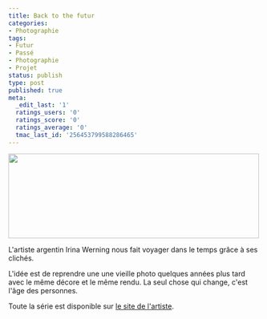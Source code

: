 ```yaml
---
title: Back to the futur
categories:
- Photographie
tags:
- Futur
- Passé
- Photographie
- Projet
status: publish
type: post
published: true
meta:
  _edit_last: '1'
  ratings_users: '0'
  ratings_score: '0'
  ratings_average: '0'
  tmac_last_id: '256453799588286465'
---
```

<img class="alignnone size-medium wp-image-2841" title="20_tommy-web" src="https://dlgjp9x71cipk.cloudfront.net/2011/02/20_tommy-web-500x169.jpg" alt="" width="500" height="169" />

L'artiste argentin Irina Werning nous fait voyager dans le temps grâce à ses clichés.

L'idée est de reprendre une une vieille photo quelques années plus tard avec le même décore et le même rendu. La seul chose qui change, c'est l'âge des personnes.

Toute la série est disponible sur <a href="https://www.irinawerning.com/back-to-the-fut/back-to-the-future/">le site de l'artiste</a>.
